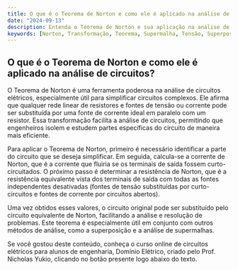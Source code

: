 ```yaml
---
title: O que é o Teorema de Norton e como ele é aplicado na análise de circuitos?
date: "2024-09-13"
description: Entenda o Teorema de Norton e sua aplicação na análise de circuitos elétricos.
keywords: [Norton, Transformação, Teorema, Supermalha, Tensão, Superposição, Análise]
---
```


## O que é o Teorema de Norton e como ele é aplicado na análise de circuitos?

O Teorema de Norton é uma ferramenta poderosa na análise de circuitos elétricos, especialmente útil para simplificar circuitos complexos. Ele afirma que qualquer rede linear de resistores e fontes de tensão ou corrente pode ser substituída por uma fonte de corrente ideal em paralelo com um resistor. Essa transformação facilita a análise de circuitos, permitindo que engenheiros isolem e estudem partes específicas do circuito de maneira mais eficiente.

Para aplicar o Teorema de Norton, primeiro é necessário identificar a parte do circuito que se deseja simplificar. Em seguida, calcula-se a corrente de Norton, que é a corrente que fluiria se os terminais de saída fossem curto-circuitados. O próximo passo é determinar a resistência de Norton, que é a resistência equivalente vista dos terminais de saída com todas as fontes independentes desativadas (fontes de tensão substituídas por curto-circuitos e fontes de corrente por circuitos abertos).

Uma vez obtidos esses valores, o circuito original pode ser substituído pelo circuito equivalente de Norton, facilitando a análise e resolução de problemas. Este teorema é especialmente útil em conjunto com outros métodos de análise, como a superposição e a análise de supermalhas.

Se você gostou deste conteúdo, conheça o curso online de circuitos elétricos para alunos de engenharia, Domínio Elétrico, criado pelo Prof. Nicholas Yukio, clicando no botão presente logo abaixo do texto.